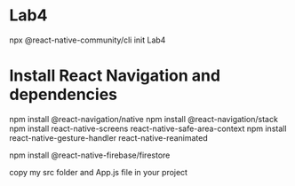 # Lab4
 
npx @react-native-community/cli init Lab4


# Install React Navigation and dependencies
npm install @react-navigation/native
npm install @react-navigation/stack
npm install react-native-screens react-native-safe-area-context
npm install react-native-gesture-handler react-native-reanimated

npm install @react-native-firebase/firestore

copy my src folder and App.js file in your project
